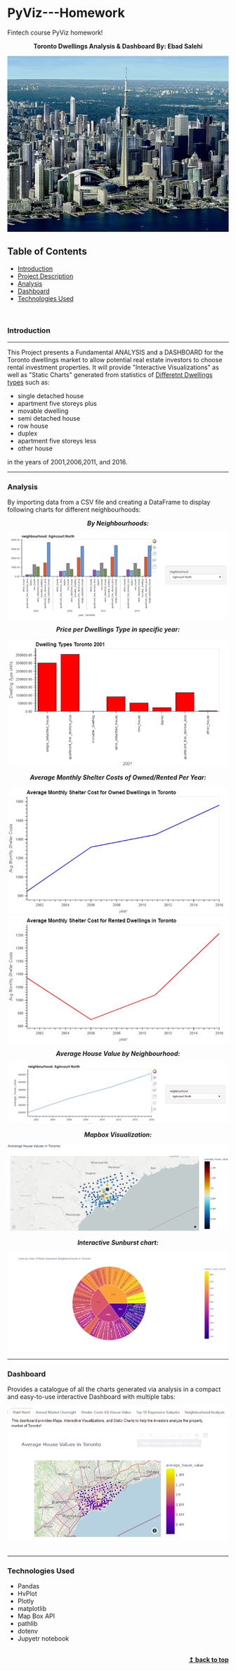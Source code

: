 # PyViz---Homework
Fintech course PyViz homework!
<div align="center">
    <b>Toronto Dwellings Analysis & Dashboard By: Ebad Salehi</b>
</div>

<a name="header"></a>
<div align="center">    
  <img src="Images/Toronto_property.jpg"/>
</div>


## Table of Contents 

- [Introduction](#introduction)  
- [Project Description](#project-description)
- [Analysis](#Analysis)
- [Dashboard](#Dashboard)
- [Technologies Used](#Technologies-Used)

<br/>

### Introduction 

---

This Project presents a Fundamental ANALYSIS and a DASHBOARD for the Toronto dwellings market to allow potential real estate investors to choose rental investment properties. It will provide "Interactive Visualizations" as well as "Static Charts" generated from statistics of <u>Differetnt Dwellings types</u> such as:
* single detached house
* apartment five storeys plus
* movable dwelling
* semi detached house
* row house
* duplex
* apartment five storeys less
* other house

in the years of 2001,2006,2011, and 2016.

---
### Analysis
By importing data from a CSV file and creating a DataFrame to display following charts for different neighbourhoods:

<div align="center">
    <p><b><i>By Neighbourhoods:</i></b></p>
    <img src="Images/bokeh_plot_number_of_dwelling_types_per_neighbourhood.PNG"/>
    <p><b><i> Price per Dwellings Type in specific year:</i></b></p>
    <img src="Images/bokeh_plot_red.png"/>
    <p><b><i>Average Monthly Shelter Costs of Owned/Rented Per Year:</i></b></p>
    <img src="Images/bokeh_plot_line_owned.png"/>
    <img src="Images/bokeh_plot_line_rented.png"/>
    <p><b><i> Average House Value by Neighbourhood:</i></b></p>
    <img src="Images/bokeh_plot_avg_house_value.png"/>
    <p><b><i> Mapbox Visualization:</i></b></p>
    <img src="Images/neighbourhood-map.png"/>
    <p><b><i> Interactive Sunburst chart:</i></b></p>
    <img src="Images/sunburst_chart.png"/>  
        
</div>

---

### Dashboard
Provides a catalogue of all the charts generated via analysis in a compact and easy-to-use interactive Dashboard with multiple tabs:
<div align="center">    
    <img src="Images/Dashboard.PNG"/>
</div>

<br/>

---

### Technologies Used
   - Pandas
   - HvPlot
   - Plotly
   - matplotlib
   - Map Box API
   - pathlib
   - dotenv
   - Jupyetr notebook
     
<br/>

<div align="right">
    <b><a href="#header">↥ back to top</a></b>
</div>
<br/>

